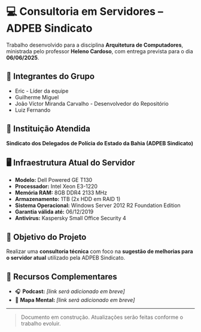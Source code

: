 # 💻 Consultoria em Servidores – ADPEB Sindicato

Trabalho desenvolvido para a disciplina **Arquitetura de Computadores**, ministrada pelo professor **Heleno Cardoso**, com entrega prevista para o dia **06/06/2025**.

## 👥 Integrantes do Grupo

- Eric - Líder da equipe
- Guilherme Miguel
- João Víctor Miranda Carvalho - Desenvolvedor do Repositório
- Luiz Fernando 
 

## 🏢 Instituição Atendida

**Sindicato dos Delegados de Polícia do Estado da Bahia (ADPEB Sindicato)**

## 🖥️ Infraestrutura Atual do Servidor

- **Modelo:** Dell Powered GE T130  
- **Processador:** Intel Xeon E3-1220  
- **Memória RAM:** 8GB DDR4 2133 MHz  
- **Armazenamento:** 1TB (2x HDD em RAID 1)  
- **Sistema Operacional:** Windows Server 2012 R2 Foundation Edition  
- **Garantia válida até:** 06/12/2019  
- **Antivírus:** Kaspersky Small Office Security 4

## 🔧 Objetivo do Projeto

Realizar uma **consultoria técnica** com foco na **sugestão de melhorias para o servidor atual** utilizado pela ADPEB Sindicato.

## 🔗 Recursos Complementares

- 🎧 **Podcast:** _[link será adicionado em breve]_  
- 🧠 **Mapa Mental:** _[link será adicionado em breve]_

---

> Documento em construção. Atualizações serão feitas conforme o trabalho evoluir.

